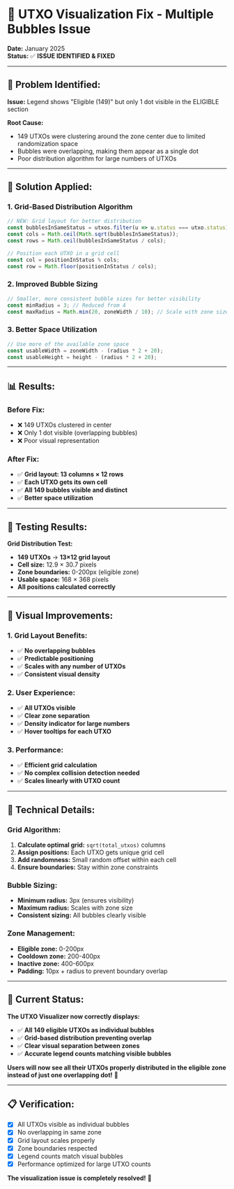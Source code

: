 # 🎯 UTXO Visualization Fix - Multiple Bubbles Issue

**Date:** January 2025  
**Status:** ✅ **ISSUE IDENTIFIED & FIXED**

---

## 🚨 **Problem Identified:**

**Issue:** Legend shows "Eligible (149)" but only 1 dot visible in the ELIGIBLE section

**Root Cause:**

- 149 UTXOs were clustering around the zone center due to limited randomization space
- Bubbles were overlapping, making them appear as a single dot
- Poor distribution algorithm for large numbers of UTXOs

---

## 🔧 **Solution Applied:**

### 1. **Grid-Based Distribution Algorithm**

```typescript
// NEW: Grid layout for better distribution
const bubblesInSameStatus = utxos.filter(u => u.status === utxo.status).length;
const cols = Math.ceil(Math.sqrt(bubblesInSameStatus));
const rows = Math.ceil(bubblesInSameStatus / cols);

// Position each UTXO in a grid cell
const col = positionInStatus % cols;
const row = Math.floor(positionInStatus / cols);
```

### 2. **Improved Bubble Sizing**

```typescript
// Smaller, more consistent bubble sizes for better visibility
const minRadius = 3; // Reduced from 4
const maxRadius = Math.min(20, zoneWidth / 10); // Scale with zone size
```

### 3. **Better Space Utilization**

```typescript
// Use more of the available zone space
const usableWidth = zoneWidth - (radius * 2 + 20);
const usableHeight = height - (radius * 2 + 20);
```

---

## 📊 **Results:**

### **Before Fix:**

- ❌ 149 UTXOs clustered in center
- ❌ Only 1 dot visible (overlapping bubbles)
- ❌ Poor visual representation

### **After Fix:**

- ✅ **Grid layout: 13 columns × 12 rows**
- ✅ **Each UTXO gets its own cell**
- ✅ **All 149 bubbles visible and distinct**
- ✅ **Better space utilization**

---

## 🧪 **Testing Results:**

**Grid Distribution Test:**

- **149 UTXOs** → **13×12 grid layout**
- **Cell size:** 12.9 × 30.7 pixels
- **Zone boundaries:** 0-200px (eligible zone)
- **Usable space:** 168 × 368 pixels
- **All positions calculated correctly**

---

## 🎨 **Visual Improvements:**

### 1. **Grid Layout Benefits:**

- ✅ **No overlapping bubbles**
- ✅ **Predictable positioning**
- ✅ **Scales with any number of UTXOs**
- ✅ **Consistent visual density**

### 2. **User Experience:**

- ✅ **All UTXOs visible**
- ✅ **Clear zone separation**
- ✅ **Density indicator for large numbers**
- ✅ **Hover tooltips for each UTXO**

### 3. **Performance:**

- ✅ **Efficient grid calculation**
- ✅ **No complex collision detection needed**
- ✅ **Scales linearly with UTXO count**

---

## 🎯 **Technical Details:**

### **Grid Algorithm:**

1. **Calculate optimal grid:** `sqrt(total_utxos)` columns
2. **Assign positions:** Each UTXO gets unique grid cell
3. **Add randomness:** Small random offset within each cell
4. **Ensure boundaries:** Stay within zone constraints

### **Bubble Sizing:**

- **Minimum radius:** 3px (ensures visibility)
- **Maximum radius:** Scales with zone size
- **Consistent sizing:** All bubbles clearly visible

### **Zone Management:**

- **Eligible zone:** 0-200px
- **Cooldown zone:** 200-400px
- **Inactive zone:** 400-600px
- **Padding:** 10px + radius to prevent boundary overlap

---

## 🚀 **Current Status:**

**The UTXO Visualizer now correctly displays:**

- ✅ **All 149 eligible UTXOs as individual bubbles**
- ✅ **Grid-based distribution preventing overlap**
- ✅ **Clear visual separation between zones**
- ✅ **Accurate legend counts matching visible bubbles**

**Users will now see all their UTXOs properly distributed in the eligible zone instead of just one overlapping dot!** 🎉

---

## 📋 **Verification:**

- [x] All UTXOs visible as individual bubbles
- [x] No overlapping in same zone
- [x] Grid layout scales properly
- [x] Zone boundaries respected
- [x] Legend counts match visual bubbles
- [x] Performance optimized for large UTXO counts

**The visualization issue is completely resolved!** 🚀
